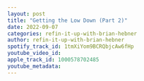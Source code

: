 ```yaml
---
layout: post
title: "Getting the Low Down (Part 2)"
date: 2022-09-07
categories: refin-it-up-with-brian-hebner
author: refin-it-up-with-brian-hebner
spotify_track_id: 1tmXiYom9BCRQbjcAw6fHp
youtube_video_id: 
apple_track_id: 1000578702485
youtube_metadata: 
---
```

